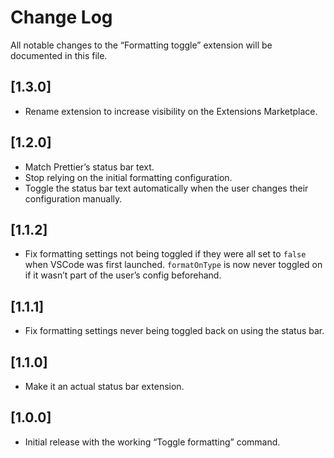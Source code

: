 # Change Log

All notable changes to the “Formatting toggle” extension will be documented in this file.

## [1.3.0]

- Rename extension to increase visibility on the Extensions Marketplace.

## [1.2.0]

- Match Prettier’s status bar text.
- Stop relying on the initial formatting configuration.
- Toggle the status bar text automatically when the user changes their configuration manually.

## [1.1.2]

- Fix formatting settings not being toggled if they were all set to `false` when VSCode was first launched. `formatOnType` is now never toggled on if it wasn’t part of the user’s config beforehand.

## [1.1.1]

- Fix formatting settings never being toggled back on using the status bar.

## [1.1.0]

- Make it an actual status bar extension.

## [1.0.0]

- Initial release with the working “Toggle formatting” command.
